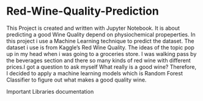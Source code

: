 # Red-Wine-Quality-Prediction
This Project is created and written with Jupyter Notebook. It is about predicting a good Wine Quality depend on physiochemical propeperties. In this project i use a Machine Learning technique to predict the dataset. The dataset i use is from Kaggle’s Red Wine Quality. 
The ideas of the topic pop up in my head when i was going to a groceries store. I was walking pass by the beverages section and there so many kinds of red wine with different prices.I got a question to ask myself What really is a good wine? Therefore, I decided to apply a machine learning models which is Random Forest Classifier to figure out what makes a good quality wine.

Important Libraries documentation
